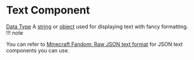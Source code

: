 # Text Component
[Data Type](../data_types.md)
A [string](string.md) or [object](object.md) used for displaying text with fancy formatting.
!!! note
    
  You can refer to [Minecraft Fandom: Raw JSON text format](https://minecraft.fandom.com/wiki/Raw_JSON_text_format) for JSON text components you can use.
